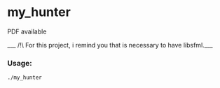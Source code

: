 # my_hunter
PDF available

___ /!\ For this project, i remind you that is necessary to have libsfml.___
### Usage:
    ./my_hunter
